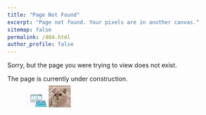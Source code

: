```yaml
---
title: "Page Not Found"
excerpt: "Page not found. Your pixels are in another canvas."
sitemap: false
permalink: /404.html
author_profile: false
---
```

Sorry, but the page you were trying to view does not exist.

The page is currently under construction.

<figure style="margin-top: -0.5em; margin-bottom: 0.2em;">
  <img src="/assets/images/error.gif" alt="Error Cat" width="50"/>
  <img src="/assets/images/meow.gif" alt="Error Cat" width="50"/>
<figure>
